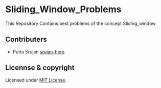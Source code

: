 # Sliding_Window_Problems

This Repository Contains best problems of the concept Sliding_window


## Contributers

- Putta Srujan [srujan-here](github.com/srujan-here).

## Licennse & copyright

Licensed under [MIT License](LICENSE).

